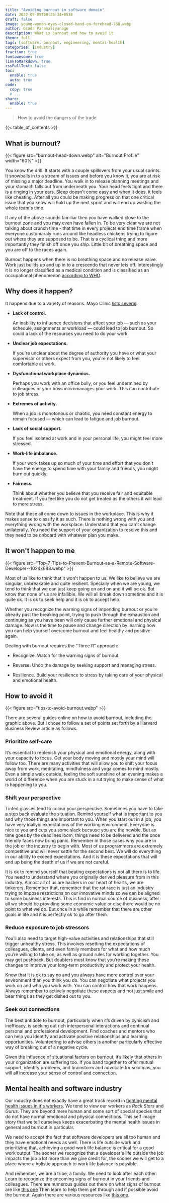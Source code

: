 ```yaml
---
title: "Avoiding burnout in software domain"
date: 2022-05-09T00:35:34+0530
draft: false
image: young-woman-eyes-closed-hand-on-forehead-768.webp
author: Osada Paranaliyanage
description: What is burnout and how to avoid it
theme: full
tags: [software, burnout, engineering, mental-health]
categories: [industry]
fraction: true
fontawesome: true
linkToMarkdown: true
rssFullText: false
toc:
  enable: true
  auto: true
code:
  copy: true
  # ...
share:
  enable: true
---
```


> How to avoid the dangers of the trade

{{< table_of_contents >}}

## What is burnout?

{{< figure src="burnout-head-down.webp" alt="Burnout Profile" width="60%" >}}

You know the drill. It starts with a couple spillovers from your usual sprints. It snowballs in to a stream of issues and before you know it, you are at risk of missing a major deadline. You walk in to release planning meetings and your stomach falls out from underneath you. Your head feels tight and there is a ringing in your ears. Sleep doesn't come easy and when it does, it feels like cheating. After all you could be making progress on that one critical issue that you know will hold up the next sprint and will end up wasting the whole team's time.

If any of the above sounds familiar then you have walked close to the burnout zone and you may even have fallen in. To be very clear we are not talking about crunch time - that time in every projects end time frame when everyone customaraly runs around like headless chickens trying to figure out where they are supposed to be. That is a cyclical thing and more importantly they finish off once you ship. Little bit of breathing space and you are off to the races again.

Burnout happens when there is no breathing space and no release valve. Work just builds up and up in to a crescendo that never lets off. Interestingly it is no longer classified as a medical condition and is classified as an occupational phenomenon [according to WHO](https://www.who.int/news/item/28-05-2019-burn-out-an-occupational-phenomenon-international-classification-of-diseases).

## Why does it happen?

It happens due to a variety of reasons. Mayo Clinic [lists several](https://www.mayoclinic.org/healthy-lifestyle/adult-health/in-depth/burnout/art-20046642).

* **Lack of control.**
  
    An inability to influence decisions that affect your job — such as your schedule, assignments or workload — could lead to job burnout. So could a lack of the resources you need to do your work.
* **Unclear job expectations.**

    If you're unclear about the degree of authority you have or what your supervisor or others expect from you, you're not likely to feel comfortable at work.
* **Dysfunctional workplace dynamics.**
  
    Perhaps you work with an office bully, or you feel undermined by colleagues or your boss micromanages your work. This can contribute to job stress.
* **Extremes of activity.**
  
    When a job is monotonous or chaotic, you need constant energy to remain focused — which can lead to fatigue and job burnout.
* **Lack of social support.**
  
    If you feel isolated at work and in your personal life, you might feel more stressed.
* **Work-life imbalance.**
  
    If your work takes up so much of your time and effort that you don't have the energy to spend time with your family and friends, you might burn out quickly.
* **Fairness.**
  
    Think about whether you believe that you receive fair and equitable treatment. If you feel like you do not get treated as the others it will lead to more stress.

Note that these all come down to issues in the workplace. This is why it makes sense to classify it as such. There is nothing wrong with you and everything wrong with the workplace. Understand that you can't change unilaterally. You need the support of your organization to resolve this and they need to be onboard with whatever plan you make.

## It won't happen to me

{{< figure src="Top-7-Tips-to-Prevent-Burnout-as-a-Remote-Software-Developer--1024x683.webp" >}}

Most of us like to think that it won't happen to us. We like to believe we are singular, unbreakable and quite resilient. Specially when we are young, we tend to think that we can just keep going on and on and it will be ok. But know that none of us are infallible. We will all break down sometime and it is quite ok. It is ok to seek help and it is ok to accept help.

Whether you recognize the warning signs of impending burnout or you’re already past the breaking point, trying to push through the exhaustion and continuing as you have been will only cause further emotional and physical damage. Now is the time to pause and change direction by learning how you can help yourself overcome burnout and feel healthy and positive again.

Dealing with burnout requires the “Three R” approach:

* Recognize. Watch for the warning signs of burnout.

* Reverse. Undo the damage by seeking support and managing stress.

* Resilience. Build your resilience to stress by taking care of your physical and emotional health.

## How to avoid it

{{< figure src="tips-to-avoid-burnout.webp" >}}

There are several guides online on how to avoid burnout, including the graphic above. But I chose to follow a set of points set forth by a Harvard Business Review article as follows.

### Prioritize self-care

It’s essential to replenish your physical and emotional energy, along with your capacity to focus. Get your body moving and mostly your mind will follow too. There are many activities that will allow you to shift your focus away from work, meditating, mindfulness and yoga comes to mind mostly. Even a simple walk outside, feeling the soft sunshine of an evening makes a world of difference when you are stuck in a rut trying to make sense of what is happening to you.

### Shift your perspective

Tinted glasses tend to colour your perspective. Sometimes you have to take a step back evaluate the situation. Remind yourself what is important to you and why those things are important to you. When you start out in a job, you have very idallyic expectations of the working environment. Everyone is nice to you and cuts you some slack because you are the newbie. But as time goes by the deadlines loom, things need to be delivered and the once friendly faces now bring panic. Remember in those cases why you are in the job or the industry to begin with. Most of us programmers are extremely competitive and will never settle for the second best. We will do everything in our ability to exceed expectations. And it is these expectations that will end up being the death of us if we are not careful.

It is ok to remind yourself that beating expectations is not all there is to life. You need to understand where you originally derived pleasure from in this industry. Almost all of us are hackers in our heart of hearts, we are tinkerers. Remember that, remember that the rat race is just an industry trying to impose restrictions on our innovative minds so we can be aligned to some business interests. This is find in normal course of business, after all we should be providing some economic value or else there would be no point to what we do. But once in a while remember that there are other goals in life and it is perfectly ok to go after them.

### Reduce exposure to job stressors

You’ll also need to target high-value activities and relationships that still trigger unhealthy stress. This involves resetting the expectations of colleagues, clients, and even family members for what and how much you’re willing to take on, as well as ground rules for working together. You may get pushback. But doubters must know that you’re making these changes to improve your long-term productivity and protect your health.

Know that it is ok to say no and you always have more control over your environment than you think you do. You can negotiate what projects you work on and who you work with. You can control how that work happens. Always remember to actively negotiate these aspects and not just smile and bear things as they get dished out to you.

### Seek out connections

The best antidote to burnout, particularly when it’s driven by cynicism and inefficacy, is seeking out rich interpersonal interactions and continual personal and professional development. Find coaches and mentors who can help you identify and activate positive relationships and learning opportunities. Volunteering to advise others is another particularly effective way of breaking out of a negative cycle.

Given the influence of situational factors on burnout, it’s likely that others in your organization are suffering too. If you band together to offer mutual support, identify problems, and brainstorm and advocate for solutions, you will all increase your sense of control and connection.

## Mental health and software industry

Our industry does not exactly have a great track record in [fighting mental health issues in it's workers](https://www.ncbi.nlm.nih.gov/pmc/articles/PMC4439723/). We tend to view our workers as *Rock Stars* and *Gurus*. They are beyond mere human and some sort of special species that do not have normal emotional and physical connections. This self image story that we tell ourselves keeps exacerbating the mental health issues in general and burnout in particular.

We need to accept the fact that software developers are all too human and they have emotional needs as well. There is life outside work and prioritizing that, achieving a good work life balance is critical for a good work output. The sooner we recognize that a developer's life outside the job impacts the job a lot more than we give credit for, the sooner we will get to a place where a holistic approach to work life balance is possible.

And remember, we are a tribe, a family. We need to look after each other. Learn to recognize the oncoming signs of burnout in your friends and colleagues. There are numerous guides out there on what signs of burnout are like [this one](https://www.healthline.com/health/tips-for-identifying-and-preventing-burnout) Then learn to help them get through and if possible avoid the burnout. Again there are various resources like [this one](https://www.bustle.com/p/how-to-help-a-friend-address-their-burnout-in-a-supportive-way-17897842).
